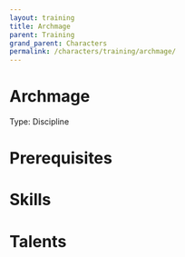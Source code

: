 ```yaml
---
layout: training
title: Archmage
parent: Training
grand_parent: Characters
permalink: /characters/training/archmage/
---
```


# Archmage

Type: Discipline

# Prerequisites

# Skills

# Talents